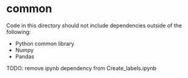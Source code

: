 # common
Code in this directory should not include dependencies outside of 
the following:
- Python common library
- Numpy
- Pandas

TODO: remove ipynb dependency from Create_labels.ipynb